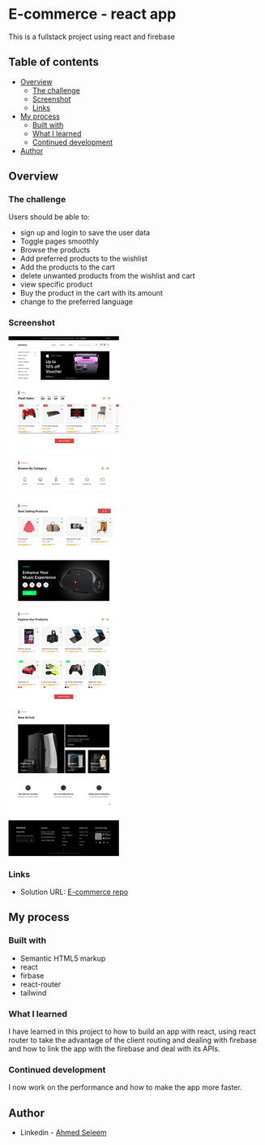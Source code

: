 # E-commerce - react app

This is a fullstack project using react and firebase

## Table of contents

- [Overview](#overview)
  - [The challenge](#the-challenge)
  - [Screenshot](#screenshot)
  - [Links](#links)
- [My process](#my-process)
  - [Built with](#built-with)
  - [What I learned](#what-i-learned)
  - [Continued development](#continued-development)
- [Author](#author)

## Overview

### The challenge

Users should be able to:

- sign up and login to save the user data
- Toggle pages smoothly
- Browse the products
- Add preferred products to the wishlist
- Add the products to the cart
- delete unwanted products from the wishlist and cart
- view specific product
- Buy the product in the cart with its amount
- change to the preferred language

### Screenshot

![screenshot-todo-app.png](./e-commerce1.png)

### Links

- Solution URL: [E-commerce repo](https://github.com/Ahmed-Seleem01/e-commerce-react)
<!-- - Live Site URL: [Todo App page](https://ahmed-seleem01.github.io/todo-app/) -->

## My process

### Built with

- Semantic HTML5 markup
- react
- firbase
- react-router
- tailwind

### What I learned

I have learned in this project to how to build an app with react, using react router to take the
advantage of the client routing and dealing with firebase and how to link the app with the firebase
and deal with its APIs.

### Continued development

I now work on the performance and how to make the app more faster.

## Author

- Linkedin - [Ahmed Seleem](hwww.linkedin.com/in/ahmedseleem1)
